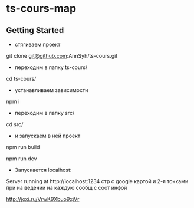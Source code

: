# ts-cours-map

## Getting Started

- стягиваем проект

git clone git@github.com:AnnSyh/ts-cours.git

 - переходим в папку ts-cours/

cd ts-cours/

- устанавливаем зависимости

npm i

- переходим в папку src/

cd src/

 - и запускаем в ней проект 

npm run build

npm run dev

- Запускается localhost:

Server running at http://localhost:1234
стр с google картой и 2-я точками 
при на ведении на каждую сообщ с соот инфой

http://joxi.ru/VrwK9Xbuo9xjVr
